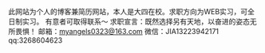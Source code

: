 此网站为个人的博客兼简历网站，本人是大四在校。求职方向为WEB实习，可全日制实习。 
有意者可取得联系〜
求职宣言：既然选择另有天地，以奋进的姿态无所畏惧！
邮箱：myangels0323@163.com
微信：JIA13223942171
qq:3268604623

